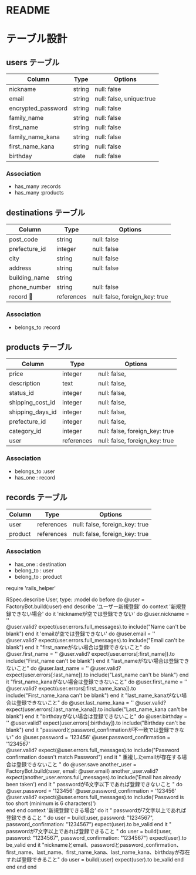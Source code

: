 # README

# テーブル設計

## users テーブル

| Column             | Type   | Options                  |
| ------------------ | ------ | -------------------------|
| nickname           | string | null: false              | 
| email              | string | null: false, unique:true |
| encrypted_password | string | null: false              |
| family_name        | string | null: false              |
| first_name         | string | null: false              |
| family_name_kana   | string | null: false              |
| first_name_kana    | string | null: false              |
| birthday           | date   | null: false              |　 
### Association

- has_many :records
- has_many :products

## destinations テーブル

 Column              | Type   | Options                        |
| ------------------ | ------ | -------------------------------|
| post_code          | string | null: false                    |
| prefecture_id      | integer| null: false                    |
| city               | string | null: false                    |
| address            | string | null: false                    |
| building_name      | string |                                |　 
| phone_number       | string | null: false                    | 
| record             |references| null: false, foreign_key: true |  
### Association

- belongs_to :record

## products テーブル

Column               | Type   | Options                        |
| ------------------ | ------ | -------------------------------|
| price              | integer| null: false,                   |
| description        | text   | null: false,                   |
| status_id          | integer| null: false,                   | 
| shipping_cost_id   | integer| null: false,                   |
| shipping_days_id   | integer| null: false,                   |
| prefecture_id      | integer| null: false,                   |
| category_id        | integer| null: false,  foreign_key: true|　
| user               |references| null: false,  foreign_key: true|　


### Association

- belongs_to :user
- has_one : record

## records テーブル
Column               | Type   | Options                        |
| ------------------ | ------ | -------------------------------|
| user               | references| null: false, foreign_key: true|
| product            | references| null: false, foreign_key: true|

### Association

- has_one : destination
- belong_to : user
- belong_to : product

require 'rails_helper'

RSpec.describe User, type: :model do
  before do
    @user = FactoryBot.build(:user)
  end
  describe 'ユーザー新規登録' do 
   context '新規登録できない場合' do
    it 'nicknameが空では登録できない' do
      @user.nickname = ''  
      @user.valid?
      expect(user.errors.full_messages).to include("Name can't be blank")
    end
    it 'emailが空では登録できない' do
      @user.email = ''  
      @user.valid?
      expect(user.errors.full_messages).to include("Email can't be blank")
    end
    it "first_nameがない場合は登録できないこと" do
      @user.first_name = '' 
      @user.valid?
      expect(user.errors[:first_name]).to include("First_name can't be blank")
    end
    it "last_nameがない場合は登録できないこと" do
      @user.last_name = ''
      @user.valid?
      expect(user.errors[:last_name]).to include("Last_name can't be blank")
    end
    it "first_name_kanaがない場合は登録できないこと" do
      @user.first_name = ''
      @user.valid?
      expect(user.errors[:first_name_kana]).to include("First_name_kana can't be blank")
    end
    it "last_name_kanaがない場合は登録できないこと" do
      @user.last_name_kana = ''
      @user.valid?
      expect(user.errors[:last_name_kana]).to include("Last_name_kana can't be blank")
    end
    it "birthdayがない場合は登録できないこと" do
      @user.birthday = ''
      @user.valid?
      expect(user.errors[:birthday]).to include("Birthday can't be blank")
    end
    it "passwordとpassword_confirmationが不一致では登録できない" do
      @user.password = '123456'
      @user.password_confirmation = '1234567'  
      @user.valid?
      expect(@user.errors.full_messages).to include("Password confirmation doesn't match Password")
    end
    it " 重複したemailが存在する場合は登録できないこと " do
      @user.save
      another_user = FactoryBot.build(:user, email: @user.email)
      another_user.valid?
      expect(another_user.errors.full_messages).to include('Email has already been taken')
    end
    it " passwordが6文字以下であれば登録できないこと " do
      @user.password = '123456'
          @user.password_confirmation = '123456'
          @user.valid?
          expect(@user.errors.full_messages).to include('Password is too short (minimum is 6 characters)')   
    end
  end 
    context '新規登録できる場合' do
    it " passwordが7文字以上であれば登録できること " do
    user = build(:user, password: "1234567", password_confirmation: "1234567")
    expect(user).to be_valid
    end
    it " passwordが7文字以上であれば登録できること " do
    user = build(:user, password: "1234567", password_confirmation: "1234567")
    expect(user).to be_valid
    end 
    it "nicknameとemail、passwordとpassword_confirmation、first_name、last_name、first_name_kana、last_name_kana、birthdayが存在すれば登録できること" do
    user = build(:user)
    expect(user).to be_valid
    end
    end
  end
end　

